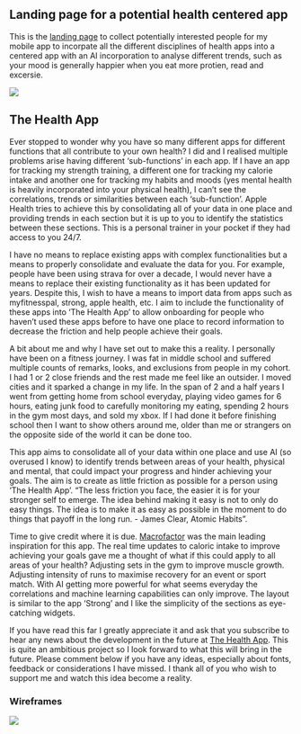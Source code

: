 ## Landing page for a potential health centered app
This is the [landing page](https://thehealthapp.vercel.app/) to collect potentially interested people for my mobile app to incorpate all the different disciplines of health apps into a centered app with an AI incorporation to analyse different trends, such as your mood is generally happier when you eat more protien, read and excersie.

<img class='justify-center' src='https://thehealthapp.vercel.app/landing-page.png'>


## The Health App
Ever stopped to wonder why you have so many different apps for different functions that all contribute to your own health? I did and I realised multiple problems arise having different ‘sub-functions’ in each app. If I have an app for tracking my strength training, a different one for tracking my calorie intake and another one for tracking my habits and moods (yes mental health is heavily incorporated into your physical health), I can’t see the correlations, trends or similarities between each ‘sub-function’. Apple Health tries to achieve this by consolidating all of your data in one place and providing trends in each section but it is up to you to identify the statistics between these sections. This is a personal trainer in your pocket if they had access to you 24/7. 

I have no means to replace existing apps with complex functionalities but a means to properly consolidate and evaluate the data for you. For example, people have been using strava for over a decade, I would never have a means to replace their existing functionality as it has been updated for years. Despite this, I wish to have a means to import data from apps such as myfitnesspal, strong, apple health, etc. I aim to include the functionality of these apps into ‘The Health App’ to allow onboarding for people who haven’t used these apps before to have one place to record information to decrease the friction and help people achieve their goals. 

A bit about me and why I have set out to make this a reality. I personally have been on a fitness journey. I was fat in middle school and suffered multiple counts of remarks, looks, and exclusions from people in my cohort. I had 1 or 2 close friends and the rest made me feel like an outsider. I moved cities and it sparked a change in my life. In the span of 2 and a half years I went from getting home from school everyday, playing video games for 6 hours, eating junk food to carefully monitoring my eating, spending 2 hours in the gym most days, and sold my xbox. If I had done it before finishing school then I want to show others around me, older than me or strangers on the opposite side of the world it can be done too. 

This app aims to consolidate all of your data within one place and use AI (so overused I know) to identify trends between areas of your health, physical and mental, that could impact your progress and hinder achieving your goals. The aim is to create as little friction as possible for a person using ‘The Health App’. “The less friction you face, the easier it is for your stronger self to emerge. The idea behind making it easy is not to only do easy things. The idea is to make it as easy as possible in the moment to do things that payoff in the long run. - James Clear, Atomic Habits”. 

Time to give credit where it is due. [Macrofactor](https://twitter.com/macrofactorapp) was the main leading inspiration for this app. The real time updates to caloric intake to improve achieving your goals gave me a thought of what if this could apply to all areas of your health? Adjusting sets in the gym to improve muscle growth. Adjusting intensity of runs to maximise recovery for an event or sport match. With AI getting more powerful for what seems everyday the correlations and machine learning capabilities can only improve. The layout is similar to the app ‘Strong’ and I like the simplicity of the sections as eye-catching widgets. 


If you have read this far I greatly appreciate it and ask that you subscribe to hear any news about the development in the future at [The Health App](https://thehealthapp.vercel.app/). This is quite an ambitious project so I look forward to what this will bring in the future. Please comment below if you have any ideas, especially about fonts, feedback or considerations I have missed. I thank all of you who wish to support me and watch this idea become a reality. 

### Wireframes
<img class='justify-center' src='https://thehealthapp.vercel.app/wireframes.png'>
